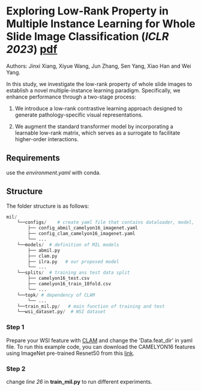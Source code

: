 # Exploring Low-Rank Property in Multiple Instance Learning for Whole Slide Image Classification (_ICLR 2023_)  [pdf](https://openreview.net/pdf?id=01KmhBsEPFO)

Authors: Jinxi Xiang, Xiyue Wang, Jun Zhang, Sen Yang, Xiao Han and Wei Yang. 

In this study, we investigate the low-rank property of whole slide images to establish a novel multiple-instance learning paradigm. Specifically, we enhance performance through a two-stage process:

1. We introduce a low-rank contrastive learning approach designed to generate pathology-specific visual representations.

2. We augment the standard transformer model by incorporating a learnable low-rank matrix, which serves as a surrogate to facilitate higher-order interactions.

## Requirements

use the _environment.yaml_ with conda.

## Structure

The folder structure is as follows:


```python
mil/
    └──configs/    # create yaml file that contains dataloader, model, etc.
        ├── config_abmil_camelyon16_imagenet.yaml
        ├── config_clam_camelyon16_imagenet.yaml
        └── ...
    └──models/  # definition of MIL models
        ├── abmil.py
        ├── clam.py
        ├── ilra.py   # our proposed model
        └── ...
    └──splits/  # training ans test data split
        ├── camelyon16_test.csv
        ├── camelyon16_train_10fold.csv
        └── ...
    └──topk/ # dependency of CLAM
        └── ...
    └──train_mil.py/   # main function of training and test
    └──wsi_dataset.py/  # WSI dataset
```

### Step 1
Prepare your WSI feature with [CLAM](https://github.com/mahmoodlab/CLAM) and change the 'Data.feat_dir' in yaml file. 
To run this example code, you can download the CAMELYON16 features using ImageNet pre-trained Resnet50 from this [link](https://drive.google.com/file/d/1fJ_weyjPcpLEEVpQPwjFnZCWy_47VcRY/view?usp=sharing).

### Step 2
change _line 26_ in __train_mil.py__ to run different experiments.
